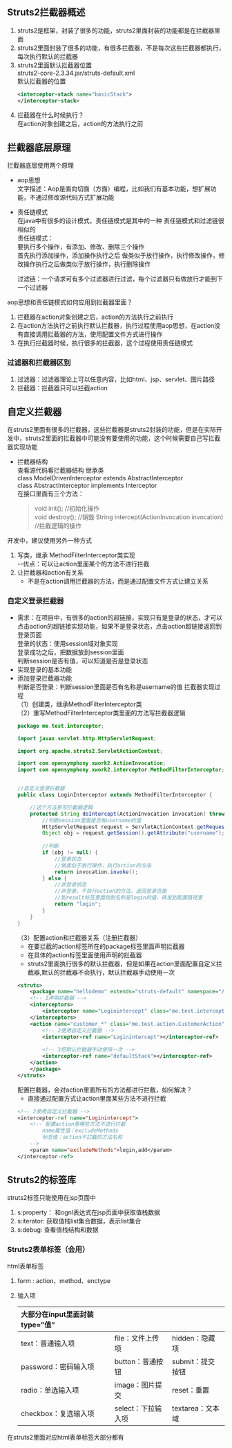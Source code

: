 ## Struts2拦截器概述
1. struts2是框架，封装了很多的功能，struts2里面封装的功能都是在拦截器里面  
2. struts2里面封装了很多的功能，有很多拦截器，不是每次这些拦截器都执行，每次执行默认的拦截器  
3. struts2里面默认拦截器位置  
struts2-core-2.3.34.jar/struts-default.xml  
默认拦截器的位置  
    ```xml
    <interceptor-stack name="basicStack">
    </interceptor-stack>
    ```
4. 拦截器在什么时候执行？  
    在action对象创建之后，action的方法执行之前  
## 拦截器底层原理
拦截器底层使用两个原理  
* aop思想  
    文字描述：Aop是面向切面（方面）编程，比如我们有基本功能，想扩展功能，不通过修改源代码方式扩展功能  

* 责任链模式  
    在java中有很多的设计模式，责任链模式是其中的一种
    责任链模式和过滤链很相似的  
    责任链模式：  
    要执行多个操作，有添加、修改、删除三个操作  
    首先执行添加操作，添加操作执行之后 做类似于放行操作，执行修改操作，修改操作执行之后做类似于放行操作，执行删除操作  

    过滤链：一个请求可有多个过滤器进行过滤，每个过滤器只有做放行才能到下一个过滤器  

aop思想和责任链模式如何应用到拦截器里面？  
1. 拦截器在action对象创建之后，action的方法执行之前执行  
2. 在action方法执行之前执行默认拦截器，执行过程使用aop思想，在action没有直接调用拦截器的方法，使用配置文件方式进行操作  
3. 在执行拦截器时候，执行很多的拦截器，这个过程使用责任链模式  

### 过滤器和拦截器区别
1. 过滤器：过滤器理论上可以任意内容，比如html、jsp、servlet、图片路径  
2. 拦截器：拦截器只可以拦截action  

## 自定义拦截器
在struts2里面有很多的拦截器，这些拦截器是struts2封装的功能，但是在实际开发中，struts2里面的拦截器中可能没有要使用的功能，这个时候需要自己写拦截器实现功能  

* 拦截器结构  
    查看源代码看拦截器结构 继承类  
    class ModelDrivenInterceptor extends AbstractInterceptor  
    class AbstractInterceptor implements Interceptor  
    在接口里面有三个方法：
    > void init();  //初始化操作  
    > void destroy(); //销毁
    > String intercept(ActionInvocation invocation) //拦截逻辑的操作  

开发中，建议使用另外一种方式
1. 写类，继承 MethodFilterInterceptor类实现  
    --优点：可以让action里面某个的方法不进行拦截  
2. 让拦截器和action有关系  
    - 不是在action调用拦截器的方法，而是通过配置文件方式让建立关系  
### 自定义登录拦截器
* 需求：在项目中，有很多的action的超链接，实现只有是登录的状态，才可以点击action的超链接实现功能，如果不是登录状态，点击action超链接返回到登录页面  
    登录的状态：使用session域对象实现  
    登录成功之后，把数据放到session里面  
    判断session是否有值，可以知道是否是登录状态  
* 实现登录的基本功能  
* 添加登录拦截器功能  
    判断是否登录：判断session里面是否有名称是username的值
    拦截器实现过程  
    （1）创建类，继承MethodFilterInterceptor类  
    （2）重写MethodFilterInterceptor类里面的方法写拦截器逻辑  
    ```java
    package me.test.interceptor;

    import javax.servlet.http.HttpServletRequest;

    import org.apache.struts2.ServletActionContext;

    import com.opensymphony.xwork2.ActionInvocation;
    import com.opensymphony.xwork2.interceptor.MethodFilterInterceptor;


    //自定义登录拦截器
    public class LoginInterceptor extends MethodFilterInterceptor {

        //这个方法里写拦截器逻辑
        protected String doIntercept(ActionInvocation invocation) throws Exception {
            //判断session里面是否有username的值
            HttpServletRequest request = ServletActionContext.getRequest();
            Object obj = request.getSession().getAttribute("username");
            
            //判断
            if (obj != null) {
                //登录状态
                //做类似于放行操作，执行action的方法
                return invocation.invoke();
            } else {
                //非登录状态
                //非登录，不执行action的方法，返回登录页面
                //到result标签里面找到名称是login的值，转发到配置路径里
                return "login";
            }
        }
    }
    ```
    （3）配置action和拦截器关系（注册拦截器）  
    - 在要拦截的action标签所在的package标签里面声明拦截器  
    - 在具体的action标签里面使用声明的拦截器  
    - struts2里面执行很多的默认拦截器，但是如果在action里面配置自定义拦截器,默认的拦截器不会执行，默认拦截器手动使用一次  
    ```xml  
    <struts>
        <package name="hellodemo" extends="struts-default" namespace="/">
        <!-- 1声明拦截器 -->
        <interceptors>
            <interceptor name="Loginintercept" class="me.test.interceptor.LoginInterceptor"></interceptor>
        </interceptors>
        <action name="customer_*" class="me.test.action.CustomerAction" method="{1}">
            <!-- 2使用自定义拦截器 -->
            <interceptor-ref name="Loginintercept"></interceptor-ref>
            
            <!-- 3把默认拦截器手动使用一次 -->
            <interceptor-ref name="defaultStack"></interceptor-ref>
        </action>
        </package>	
    </struts>
    ```
    配置拦截器，会对action里面所有的方法都进行拦截，如何解决？  
    - 直接通过配置方式让action里面某些方法不进行拦截
    ```jsp
    <!-- 2使用自定义拦截器 -->
    <interceptor-ref name="Loginintercept">
        <!-- 配置action里哪些方法不进行拦截
            name属性值：excludeMethods
            标签值：action不拦截的方法名称
        -->
        <param name="excludeMethods">login,add</param>
    </interceptor-ref>
    ```
## Struts2的标签库
struts2标签只能使用在jsp页面中  
1. s:property： 和ognl表达式在jsp页面中获取值栈数据  
2. s:iterator: 获取值栈list集合数据，表示list集合  
3. s:debug: 查看值栈结构和数据  
### Struts2表单标签（会用）
html表单标签  
1. form : action、method、enctype  
2. 输入项  

    |大部分在input里面封装 type=”值”|||  
    |:-|:-|:-|  
    |text：普通输入项|file：文件上传项| hidden：隐藏项|  
    |password：密码输入项|button：普通按钮|submit：提交按钮|  
    |radio：单选输入项|image：图片提交|reset：重置|  
    |checkbox：复选输入项|select：下拉输入项|textarea：文本域|  
在struts2里面对应html表单标签大部分都有